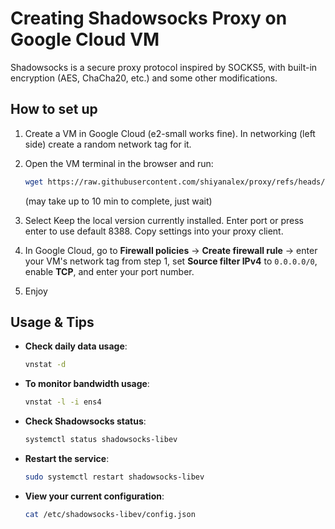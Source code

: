 # Creating Shadowsocks Proxy on Google Cloud VM

Shadowsocks is a secure proxy protocol inspired by SOCKS5, with built-in encryption (AES, ChaCha20, etc.) and some other modifications.

## How to set up

1. Create a VM in Google Cloud (e2-small works fine). In networking (left side) create a random network tag for it.

2. Open the VM terminal in the browser and run:

   ```bash
   wget https://raw.githubusercontent.com/shiyanalex/proxy/refs/heads/master/script.sh -O script.sh && chmod +x script.sh && sudo ./script.sh
   ```
   (may take up to 10 min to complete, just wait)
4. Select Keep the local version currently installed. Enter port or press enter to use default 8388. Copy settings into your proxy client.

5. In Google Cloud, go to **Firewall policies** → **Create firewall rule** → enter your VM's network tag from step 1, set **Source filter IPv4** to `0.0.0.0/0`, enable **TCP**, and enter your port number.

5. Enjoy
   
## Usage & Tips

- **Check daily data usage**:
  ```bash
  vnstat -d
  ```
  
- **To monitor bandwidth usage**:
  ```bash
  vnstat -l -i ens4
  ```

- **Check Shadowsocks status**:
  ```bash
  systemctl status shadowsocks-libev
  ```

- **Restart the service**:
  ```bash
  sudo systemctl restart shadowsocks-libev
  ```

- **View your current configuration**:
  ```bash
  cat /etc/shadowsocks-libev/config.json
  ```
